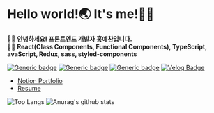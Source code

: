 # Hello world!🌏 It's me!🙋‍♂

👨‍💻 **안녕하세요! 프론트엔드 개발자 홍예찬입니다.**<br>
👨‍🏫 **React(Class Components, Functional Components), TypeScript, avaScript, Redux, sass, styled-components**

[![Generic badge](https://img.shields.io/badge/-white?style=for-the-badge&logo=githubsponsors&labelColor=white)](https://velog.io/@hayyim0626) [![Generic badge](https://img.shields.io/badge/-white?style=for-the-badge&logo=gmail&labelColor=white)](mailto:h19960626@gmail.com) [![Generic badge](https://img.shields.io/badge/-white?style=for-the-badge&logo=notion&labelColor=white)](https://www.notion.so/b7ca3180716d48cd9f0169a9dc323c69) [![Velog Badge](http://img.shields.io/badge/-Velog-20c997?style=flat&link=https://velog.io/@hayyim0626)](https://velog.io/@hayyim0626)
  

- [Notion Portfolio](https://www.notion.so/b7ca3180716d48cd9f0169a9dc323c69)
- [Resume](https://github.com/hayyim0626/hayyim0626/files/5833509/RESUME.pdf)

![Top Langs](https://github-readme-stats.vercel.app/api/top-langs/?username=hayyim0626&layout=compact&theme=buefy&hide_border=true)  ![Anurag's github stats](https://github-readme-stats.vercel.app/api?username=hayyim0626&theme=buefy&show_icons=true&hide_title=true&hide=issues&hide_border=true) 



